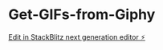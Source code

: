 # Get-GIFs-from-Giphy

[Edit in StackBlitz next generation editor ⚡️](https://stackblitz.com/~/github.com/prasad9797/Get-GIFs-from-Giphy)